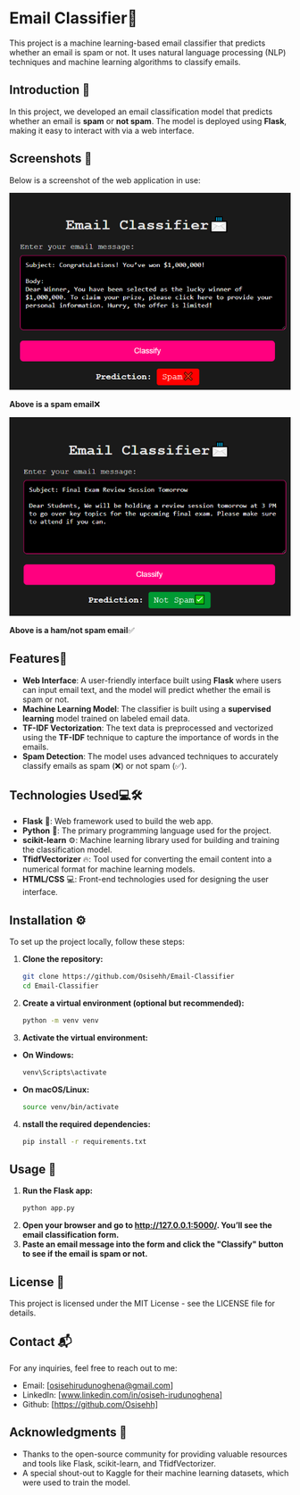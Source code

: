 # Email Classifier📨
This project is a machine learning-based email classifier that predicts whether an email is spam or not. It uses natural language processing (NLP) techniques and machine learning algorithms to classify emails.

## Introduction 📝
In this project, we developed an email classification model that predicts whether an email is **spam** or **not spam**. The model is deployed using **Flask**, making it easy to interact with via a web interface.

## Screenshots 📸
Below is a screenshot of the web application in use:

![Spam mailt](/images/spam.png)

**Above is a spam email**❌

![Ham mail](/images/ham.png)

**Above is a ham/not spam email**✅

## Features🌟
- **Web Interface**: A user-friendly interface built using **Flask** where users can input email text, and the model will predict whether the email is spam or not.
- **Machine Learning Model**: The classifier is built using a **supervised learning** model trained on labeled email data.
- **TF-IDF Vectorization**: The text data is preprocessed and vectorized using the **TF-IDF** technique to capture the importance of words in the emails.
- **Spam Detection**: The model uses advanced techniques to accurately classify emails as spam (❌) or not spam (✅).

## Technologies Used💻🛠️
- **Flask** 🧰: Web framework used to build the web app.
- **Python** 🐍: The primary programming language used for the project.
- **scikit-learn** ⚙️: Machine learning library used for building and training the classification model.
- **TfidfVectorizer** 🔥: Tool used for converting the email content into a numerical format for machine learning models.
- **HTML/CSS** 💻: Front-end technologies used for designing the user interface.

 ## Installation ⚙️
To set up the project locally, follow these steps:

1. **Clone the repository:**

   ```bash
   git clone https://github.com/Osisehh/Email-Classifier
   cd Email-Classifier

2. **Create a virtual environment (optional but recommended):**
   ```bash
   python -m venv venv
3. **Activate the virtual environment:**
- **On Windows:**
   ```bash
   venv\Scripts\activate
- **On macOS/Linux:**
   ```bash
   source venv/bin/activate
4. **nstall the required dependencies:**
   ```bash
   pip install -r requirements.txt
 ## Usage 🚀
1. **Run the Flask app:**
   ```bash
   python app.py
2. **Open your browser and go to http://127.0.0.1:5000/. You’ll see the email classification form.**
3. **Paste an email message into the form and click the "Classify" button to see if the email is spam or not.**

## License 📜
This project is licensed under the MIT License - see the LICENSE file for details.

## Contact 📬
For any inquiries, feel free to reach out to me:

- Email: [osisehirudunoghena@gmail.com]
- LinkedIn: [www.linkedin.com/in/osiseh-irudunoghena]
- Github: [https://github.com/Osisehh]

## Acknowledgments 🙏
- Thanks to the open-source community for providing valuable resources and tools like Flask, scikit-learn, and TfidfVectorizer.
- A special shout-out to Kaggle for their machine learning datasets, which were used to train the model.
